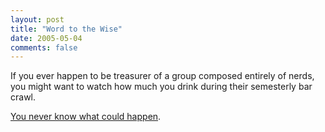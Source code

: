 ```yaml
---
layout: post
title: "Word to the Wise"
date: 2005-05-04
comments: false
---
```

If you ever happen to be treasurer of a group composed entirely of nerds, you
might want to watch how much you drink during their semesterly bar crawl.




[You never know what could happen][0].



[0]: http://www.acm.uiuc.edu/~dsledz/anthony.mov
